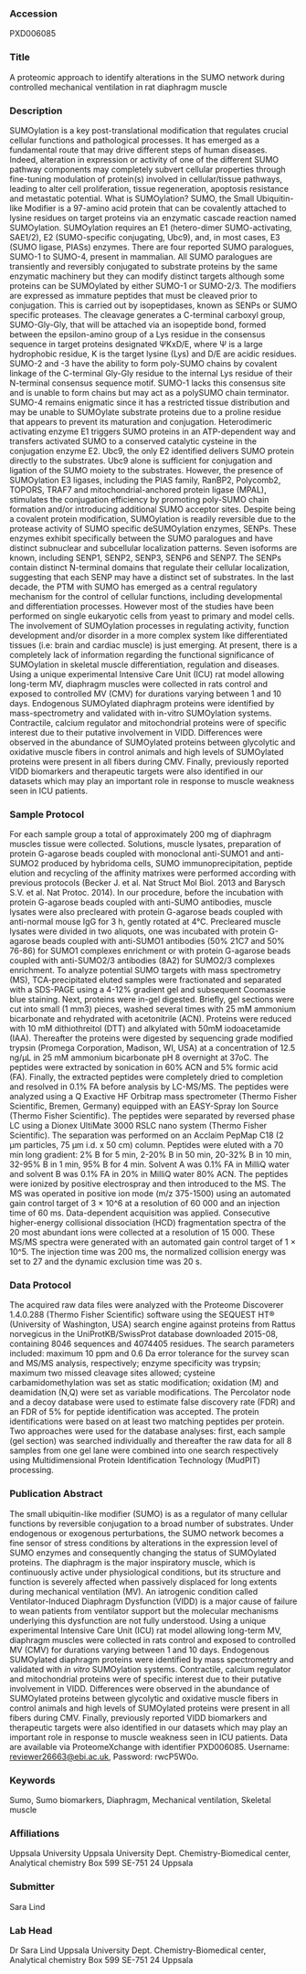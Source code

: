 ### Accession
PXD006085

### Title
A proteomic approach to identify alterations in the SUMO network during controlled mechanical ventilation in rat diaphragm muscle

### Description
SUMOylation is a key post-translational modification that regulates crucial cellular functions and pathological processes. It has emerged as a fundamental route that may drive different steps of human diseases. Indeed, alteration in expression or activity of one of the different SUMO pathway components may completely subvert cellular properties through fine-tuning modulation of protein(s) involved in cellular/tissue pathways, leading to alter cell proliferation, tissue regeneration, apoptosis resistance and metastatic potential.  What is SUMOylation? SUMO, the Small Ubiquitin-like Modifier is a 97-amino acid protein that can be covalently attached to lysine residues on target proteins via an enzymatic cascade reaction named SUMOylation. SUMOylation requires an E1 (hetero-dimer SUMO-activating, SAE1/2), E2 (SUMO-specific conjugating, Ubc9), and, in most cases, E3 (SUMO ligase, PIASs) enzymes. There are four reported SUMO paralogues, SUMO-1 to SUMO-4, present in mammalian. All SUMO paralogues are transiently and reversibly conjugated to substrate proteins by the same enzymatic machinery but they can modify distinct targets although some proteins can be SUMOylated by either SUMO-1 or SUMO-2/3. The modifiers are expressed as immature peptides that must be cleaved prior to conjugation. This is carried out by isopeptidases, known as SENPs or SUMO specific proteases. The cleavage generates a C-terminal carboxyl group, SUMO-Gly-Gly, that will be attached via an isopeptide bond, formed between the epsilon-amino group of a Lys residue in the consensus sequence in target proteins designated ΨKxD/E, where Ψ is a large hydrophobic residue, K is the target lysine (Lys) and D/E are acidic residues.   SUMO-2 and -3 have the ability to form poly-SUMO chains by covalent linkage of the C-terminal Gly-Gly residue to the internal Lys residue of their N-terminal consensus sequence motif. SUMO-1 lacks this consensus site and is unable to form chains but may act as a polySUMO chain terminator. SUMO-4 remains enigmatic since it has a restricted tissue distribution and may be unable to SUMOylate substrate proteins due to a proline residue that appears to prevent its maturation and conjugation.  Heterodimeric activating enzyme E1 triggers SUMO proteins in an ATP-dependent way and transfers activated SUMO to a conserved catalytic cysteine in the conjugation enzyme E2. Ubc9, the only E2 identified delivers SUMO protein directly to the substrates. Ubc9 alone is sufficient for conjugation and ligation of the SUMO moiety to the substrates. However, the presence of SUMOylation E3 ligases, including the PIAS family, RanBP2, Polycomb2, TOPORS, TRAF7 and mitochondrial-anchored protein ligase (MPAL), stimulates the conjugation efficiency by promoting poly-SUMO chain formation and/or introducing additional SUMO acceptor sites.  Despite being a covalent protein modification, SUMOylation is readily reversible due to the protease activity of SUMO specific deSUMOylation enzymes, SENPs. These enzymes exhibit specifically between the SUMO paralogues and have distinct subnuclear and subcellular localization patterns. Seven isoforms are known, including SENP1, SENP2, SENP3, SENP6 and SENP7. The SENPs contain distinct N-terminal domains that regulate their cellular localization, suggesting that each SENP may have a distinct set of substrates.  In the last decade, the PTM with SUMO has emerged as a central regulatory mechanism for the control of cellular functions, including developmental and differentiation processes. However most of the studies have been performed on single eukaryotic cells from yeast to primary and model cells. The involvement of SUMOylation processes in regulating activity, function development and/or disorder in a more complex system like differentiated tissues (i.e: brain and cardiac muscle) is just emerging.  At present, there is a completely lack of information regarding the functional significance of SUMOylation in skeletal muscle differentiation, regulation and diseases.   Using a unique experimental Intensive Care Unit (ICU) rat model allowing long-term MV, diaphragm muscles were collected in rats control and exposed to controlled MV (CMV) for durations varying between 1 and 10 days. Endogenous SUMOylated diaphragm proteins were identified by mass-spectrometry and validated with in-vitro SUMOylation systems. Contractile, calcium regulator and mitochondrial proteins were of specific interest due to their putative involvement in VIDD. Differences were observed in the abundance of SUMOylated proteins between glycolytic and oxidative muscle fibers in control animals and high levels of SUMOylated proteins were present in all fibers during CMV. Finally, previously reported VIDD biomarkers and therapeutic targets were also identified in our datasets which may play an important role in response to muscle weakness seen in ICU patients.

### Sample Protocol
For each sample group a total of approximately 200 mg of diaphragm muscles tissue were collected. Solutions, muscle lysates, preparation of protein G-agarose beads coupled with monoclonal anti-SUMO1 and anti-SUMO2 produced by hybridoma cells, SUMO immunoprecipitation, peptide elution and recycling of the affinity matrixes were performed according with previous protocols (Becker J. et al. Nat Struct Mol Biol. 2013 and Barysch S.V. et al. Nat Protoc. 2014).  In our procedure, before the incubation with protein G-agarose beads coupled with anti-SUMO antibodies, muscle lysates were also precleared with protein G-agarose beads coupled with anti-normal mouse IgG for 3 h, gently rotated at 4°C. Precleared muscle lysates were divided in two aliquots, one was incubated with protein G-agarose beads coupled with anti-SUMO1 antibodies (50% 21C7 and 50% 76-86) for SUMO1 complexes enrichment or with protein G-agarose beads coupled with anti-SUMO2/3 antibodies (8A2) for  SUMO2/3 complexes enrichment. To analyze potential SUMO targets with mass spectrometry (MS), TCA-precipitated eluted samples were fractionated and separated with a SDS-PAGE using a 4-12% gradient gel and subsequent Coomassie blue staining.   Next, proteins were in-gel digested. Briefly, gel sections were cut into small (1 mm3) pieces, washed several times with 25 mM ammonium bicarbonate and rehydrated with acetonitrile (ACN). Proteins were reduced with 10 mM dithiothreitol (DTT) and alkylated with 50mM iodoacetamide (IAA). Thereafter the proteins were digested by sequencing grade modified trypsin (Promega Corporation, Madison, WI, USA) at a concentration of 12.5 ng/µL in 25 mM ammonium bicarbonate pH 8 overnight at 37oC. The peptides were extracted by sonication in 60% ACN and 5% formic acid (FA). Finally, the extracted peptides were completely dried to completion and resolved in 0.1% FA before analysis by LC-MS/MS. The peptides were analyzed using a Q Exactive HF Orbitrap mass spectrometer (Thermo Fisher Scientific, Bremen, Germany) equipped with an EASY-Spray Ion Source (Thermo Fisher Scientific). The peptides were separated by reversed phase LC using a Dionex UltiMate 3000 RSLC nano system (Thermo Fisher Scientific). The separation was performed on an Acclaim PepMap C18 (2 µm particles, 75 µm i.d. x 50 cm) column. Peptides were eluted with a 70 min long gradient: 2% B for 5 min, 2-20% B in 50 min, 20-32% B in 10 min, 32-95% B in 1 min, 95% B for 4 min. Solvent A was 0.1% FA in MilliQ water and solvent B was 0.1% FA in 20% in MilliQ water 80% ACN. The peptides were ionized by positive electrospray and then introduced to the MS. The MS was operated in positive ion mode (m/z 375-1500) using an automated gain control target of 3 × 10^6 at a resolution of 60 000 and an injection time of 60 ms. Data-dependent acquisition was applied. Consecutive higher-energy collisional dissociation (HCD) fragmentation spectra of the 20 most abundant ions were collected at a resolution of 15 000. These MS/MS spectra were generated with an automated gain control target of 1 × 10^5. The injection time was 200 ms, the normalized collision energy was set to 27 and the dynamic exclusion time was 20 s.

### Data Protocol
The acquired raw data files were analyzed with the Proteome Discoverer 1.4.0.288 (Thermo Fisher Scientific) software using the SEQUEST HT® (University of Washington, USA) search engine against proteins from Rattus norvegicus in the UniProtKB/SwissProt database downloaded 2015-08, containing 8046 sequences and 4074405 residues. The search parameters included: maximum 10 ppm and 0.6 Da error tolerance for the survey scan and MS/MS analysis, respectively; enzyme specificity was trypsin; maximum two missed cleavage sites allowed; cysteine carbamidomethylation was set as static modification; oxidation (M) and deamidation (N,Q) were set as variable modifications. The Percolator node and a decoy database were used to estimate false discovery rate (FDR) and an FDR of 5% for peptide identification was accepted. The protein identifications were based on at least two matching peptides per protein. Two approaches were used for the database analyses: first, each sample (gel section) was searched individually and thereafter the raw data for all 8 samples from one gel lane were combined into one search respectively using Multidimensional Protein Identification Technology (MudPIT) processing.

### Publication Abstract
The small ubiquitin-like modifier (SUMO) is as a regulator of many cellular functions by reversible conjugation to a broad number of substrates. Under endogenous or exogenous perturbations, the SUMO network becomes a fine sensor of stress conditions by alterations in the expression level of SUMO enzymes and consequently changing the status of SUMOylated proteins. The diaphragm is the major inspiratory muscle, which is continuously active under physiological conditions, but its structure and function is severely affected when passively displaced for long extents during mechanical ventilation (MV). An iatrogenic condition called Ventilator-Induced Diaphragm Dysfunction (VIDD) is a major cause of failure to wean patients from ventilator support but the molecular mechanisms underlying this dysfunction are not fully understood. Using a unique experimental Intensive Care Unit (ICU) rat model allowing long-term MV, diaphragm muscles were collected in rats control and exposed to controlled MV (CMV) for durations varying between 1 and 10 days. Endogenous SUMOylated diaphragm proteins were identified by mass spectrometry and validated with <i>in vitro</i> SUMOylation systems. Contractile, calcium regulator and mitochondrial proteins were of specific interest due to their putative involvement in VIDD. Differences were observed in the abundance of SUMOylated proteins between glycolytic and oxidative muscle fibers in control animals and high levels of SUMOylated proteins were present in all fibers during CMV. Finally, previously reported VIDD biomarkers and therapeutic targets were also identified in our datasets which may play an important role in response to muscle weakness seen in ICU patients. Data are available via ProteomeXchange with identifier PXD006085. Username: reviewer26663@ebi.ac.uk, Password: rwcP5W0o.

### Keywords
Sumo, Sumo biomarkers, Diaphragm, Mechanical ventilation, Skeletal muscle

### Affiliations
Uppsala University
Uppsala University Dept. Chemistry-Biomedical center,  Analytical chemistry  Box 599 SE-751 24 Uppsala

### Submitter
Sara Lind

### Lab Head
Dr Sara Lind
Uppsala University Dept. Chemistry-Biomedical center,  Analytical chemistry  Box 599 SE-751 24 Uppsala


